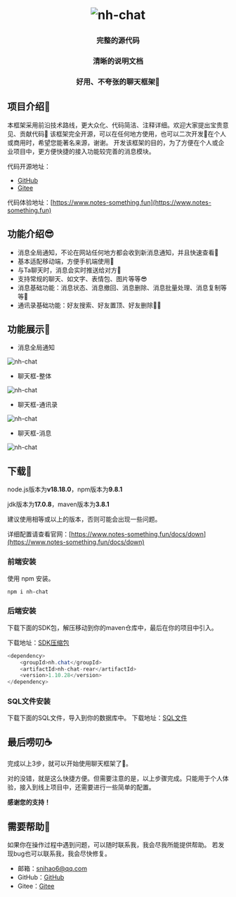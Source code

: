 # <p align="center">![nh-chat](https://gitee.com/snihao/nh-chat/raw/master/public/images/md-name.png)</p>
<h3 align="center">完整的源代码</h3>
<h3 align="center">清晰的说明文档</h3>
<h3 align="center">好用、不夸张的聊天框架🥰</h3>

## 项目介绍👋

本框架采用前沿技术路线，更大众化、代码简洁、注释详细。欢迎大家提出宝贵意见、贡献代码🤝
该框架完全开源，可以在任何地方使用，也可以二次开发🤩在个人或商用时，希望您能著名来源，谢谢。
开发该框架的目的，为了方便在个人或企业项目中，更方便快捷的接入功能较完善的消息模块。

代码开源地址：
- [GitHub](https://github.com/sniHao/nh-chat)
- [Gitee](https://gitee.com/snihao/nh-chat)

代码体验地址：[https://www.notes-something.fun](https://www.notes-something.fun)

## 功能介绍😎
- 消息全局通知，不论在网站任何地方都会收到新消息通知，并且快速查看🚀
- 基本适配移动端，方便手机端使用📱
- 与Ta聊天时，消息会实时推送给对方👋
- 支持常规的聊天、如文字、表情包、图片等等😎
- 消息基础功能：消息状态、消息撤回、消息删除、消息批量处理、消息复制等等🤠
- 通讯录基础功能：好友搜索、好友置顶、好友删除👨‍🚀

## 功能展示🚀
- 消息全局通知

![nh-chat](https://gitee.com/snihao/nh-chat/raw/master/public/images/chat-inform.png)

- 聊天框-整体

![nh-chat](https://gitee.com/snihao/nh-chat/raw/master/public/images/message-main.png)

- 聊天框-通讯录

![nh-chat](https://gitee.com/snihao/nh-chat/raw/master/public/images/message-left.png)

- 聊天框-消息

![nh-chat](https://gitee.com/snihao/nh-chat/raw/master/public/images/message-right.png)

## 下载🤖
node.js版本为**v18.18.0**，npm版本为**9.8.1**

jdk版本为**17.0.8**，maven版本为**3.8.1**

建议使用相等或以上的版本，否则可能会出现一些问题。


详细配置请查看官网：[https://www.notes-something.fun/docs/down](https://www.notes-something.fun/docs/down)

### 前端安装

使用 npm 安装。

```bash
npm i nh-chat
```
### 后端安装

下载下面的SDK包，解压移动到你的maven仓库中，最后在你的项目中引入。

下载地址：[SDK压缩包](https://www.notes-something.fun/im/sdk/nh.zip)
```java
<dependency>
    <groupId>nh.chat</groupId>
    <artifactId>nh-chat-rear</artifactId>
    <version>1.10.28</version>
</dependency>
```
### SQL文件安装
下载下面的SQL文件，导入到你的数据库中。
下载地址：[SQL文件](https://www.notes-something.fun/im/sql/nh-chat.sql)

## 最后唠叨☕
完成以上3步，就可以开始使用聊天框架了🎉。

对的没错，就是这么快捷方便。但需要注意的是，以上步骤完成。只能用于个人体验，接入到线上项目中，还需要进行一些简单的配置。

**感谢您的支持！**

## 需要帮助🤔
如果你在操作过程中遇到问题，可以随时联系我，我会尽我所能提供帮助。
若发现bug也可以联系我，我会尽快修复。
- 邮箱：<snihao6@qq.com>
- GitHub：[GitHub](https://github.com/sniHao/nh-chat/issues)
- Gitee：[Gitee](https://gitee.com/snihao/nh-chat/issues)